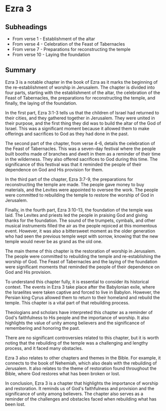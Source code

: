 # Ezra 3

## Subheadings

* From verse 1 - Establishment of the altar
* From verse 4 - Celebration of the Feast of Tabernacles
* From verse 7 - Preparations for reconstructing the temple
* From verse 10 - Laying the foundation

## Summary

Ezra 3 is a notable chapter in the book of Ezra as it marks the beginning of the re-establishment of worship in Jerusalem. The chapter is divided into four parts, starting with the establishment of the altar, the celebration of the Feast of Tabernacles, the preparations for reconstructing the temple, and finally, the laying of the foundation.

In the first part, Ezra 3:1-3 tells us that the children of Israel had returned to their cities, and they gathered together in Jerusalem. They were united in their purpose, and the first thing they did was to build the altar of the God of Israel. This was a significant moment because it allowed them to make offerings and sacrifices to God as they had done in the past.

The second part of the chapter, from verse 4-6, details the celebration of the Feast of Tabernacles. This was a seven-day festival where the people built booths made of branches and dwelt in them as a reminder of their time in the wilderness. They also offered sacrifices to God during this time. The significance of this festival was that it reminded the people of their dependence on God and His provision for them.

In the third part of the chapter, Ezra 3:7-9, the preparations for reconstructing the temple are made. The people gave money to buy materials, and the Levites were appointed to oversee the work. The people were committed to rebuilding the temple to restore the worship of God in Jerusalem.

Finally, in the fourth part, Ezra 3:10-13, the foundation of the temple was laid. The Levites and priests led the people in praising God and giving thanks for the foundation. The sound of the trumpets, cymbals, and other musical instruments filled the air as the people rejoiced at this momentous event. However, it was also a bittersweet moment as the older generation who had seen the previous temple wept with sorrow, knowing that the new temple would never be as grand as the old one.

The main theme of this chapter is the restoration of worship in Jerusalem. The people were committed to rebuilding the temple and re-establishing the worship of God. The Feast of Tabernacles and the laying of the foundation were significant moments that reminded the people of their dependence on God and His provision.

To understand this chapter fully, it is essential to consider its historical context. The events in Ezra 3 take place after the Babylonian exile, where the Israelites were taken captive and forced to live in Babylon. However, the Persian king Cyrus allowed them to return to their homeland and rebuild the temple. This chapter is a vital part of that rebuilding process.

Theologians and scholars have interpreted this chapter as a reminder of God's faithfulness to His people and the importance of worship. It also highlights the value of unity among believers and the significance of remembering and honoring the past.

There are no significant controversies related to this chapter, but it is worth noting that the rebuilding of the temple was a challenging and lengthy process, and it faced many obstacles.

Ezra 3 also relates to other chapters and themes in the Bible. For example, it connects to the book of Nehemiah, which also deals with the rebuilding of Jerusalem. It also relates to the theme of restoration found throughout the Bible, where God restores what has been broken or lost.

In conclusion, Ezra 3 is a chapter that highlights the importance of worship and restoration. It reminds us of God's faithfulness and provision and the significance of unity among believers. The chapter also serves as a reminder of the challenges and obstacles faced when rebuilding what has been lost.